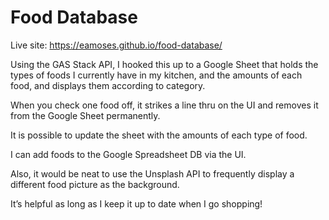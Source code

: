 # Food Database

Live site: https://eamoses.github.io/food-database/

Using the GAS Stack API, I hooked this up to a Google Sheet that holds the types of foods I currently have in my kitchen, and the amounts of each food, and displays them according to category.

When you check one food off, it strikes a line thru on the UI and removes it from the Google Sheet permanently.

It is possible to update the sheet with the amounts of each type of food.

I can add foods to the Google Spreadsheet DB via the UI.

Also, it would be neat to use the Unsplash API to frequently display a different food picture as the background.

It’s helpful as long as I keep it up to date when I go shopping!
